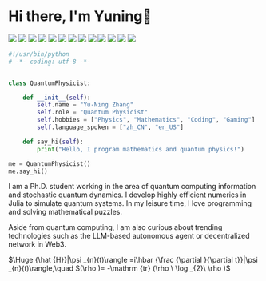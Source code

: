 # Hi there, I'm Yuning👋
![](https://img.shields.io/badge/Julia--informational?style=flat&logo=julia&logoColor=white&color=6aa6f8)
![](https://img.shields.io/badge/Python--informational?style=flat&logo=python&logoColor=white&color=6aa6f8)
![](https://img.shields.io/badge/Rust--informational?style=flat&logo=rust&logoColor=white&color=6aa6f8)
![](https://img.shields.io/badge/VS_Code--informational?style=flat&logo=visual-studio-code&logoColor=white&color=6aa6f8)
![](https://img.shields.io/badge/Jupyter--informational?style=flat&logo=jupyter&logoColor=white&color=6aa6f8)
![](https://img.shields.io/badge/PyCharm--informational?style=flat&logo=pycharm&logoColor=white&color=6aa6f8)
![](https://img.shields.io/badge/Git--informational?style=flat&logo=git&logoColor=white&color=6aa6f8)
![](https://img.shields.io/badge/Docker--informational?style=flat&logo=docker&logoColor=white&color=6aa6f8)
![](https://img.shields.io/badge/Bash--informational?style=flat&logo=gnu-bash&logoColor=white&color=6aa6f8)
![](https://img.shields.io/badge/OpenAI--informational?style=flat&logo=openai&logoColor=white&color=6aa6f8)
![](https://img.shields.io/badge/Mathematica--informational?style=flat&logo=wolframmathematica&logoColor=white&color=6aa6f8)
![](https://img.shields.io/badge/MacOS--informational?style=flat&logo=MacOS&logoColor=white&color=6aa6f8)
![](https://img.shields.io/badge/Manjaro--informational?style=flat&logo=manjaro&logoColor=white&color=6aa6f8)
```python
#!/usr/bin/python
# -*- coding: utf-8 -*-


class QuantumPhysicist:

    def __init__(self):
        self.name = "Yu-Ning Zhang"
        self.role = "Quantum Physicist"
        self.hobbies = ["Physics", "Mathematics", "Coding", "Gaming"]
        self.language_spoken = ["zh_CN", "en_US"]

    def say_hi(self):
        print("Hello, I program mathematics and quantum physics!")

me = QuantumPhysicist()
me.say_hi()
```

I am a Ph.D. student working in the area of quantum computing information and stochastic quantum dynamics. I develop highly efficient numerics in Julia to simulate quantum systems. In my leisure time, I love programming and solving mathematical puzzles. 

Aside from quantum computing, I am also curious about trending technologies such as the LLM-based autonomous agent or decentralized network in Web3.

$\Huge {\hat {H}}|\psi _{n}(t)\rangle =i\hbar {\frac {\partial }{\partial t}}|\psi _{n}(t)\rangle,\quad S(\rho )= -\mathrm {tr} (\rho \ \log _{2}\ \rho )$

<!--
## ☕ Languages

I write numerical algorithms in Julia and Python to emulate the evolution of quantum systems. 

[![Top Langs](https://github-readme-stats.vercel.app/api/top-langs/?username=EigenSolver&layout=donut&theme=nord&hide=jupyter%20notebook,glsl,tex)](https://github.com/anuraghazra/github-readme-stats)
-->

<!--


## 🏆 GitHub Trophies

[![Readme Card](https://github-readme-stats.vercel.app/api/pin/?username=QuantumBFS&repo=Yao.jl)](https://github.com/QuantumBFS/Yao.jl)


![Anurag's GitHub stats](https://github-readme-stats.vercel.app/api?username=eigensolver&show_icons=true&theme=nord&rank_icon=percentile)

[![trophy](https://github-profile-trophy.vercel.app/?username=EigenSolver&theme=nord&column=7)](https://github.com/ryo-ma/github-profile-trophy)

**EigenSolver/EIgenSolver** is a ✨ _special_ ✨ repository because its `README.md` (this file) appears on your GitHub profile.

Here are some ideas to get you started:

- 🔭 I’m currently working on ...
- 🌱 I’m currently learning ...
- 👯 I’m looking to collaborate on ...
- 🤔 I’m looking for help with ...
- 💬 Ask me about ...
- 📫 How to reach me: ...
- 😄 Pronouns: ...
- ⚡ Fun fact: ...
-->

